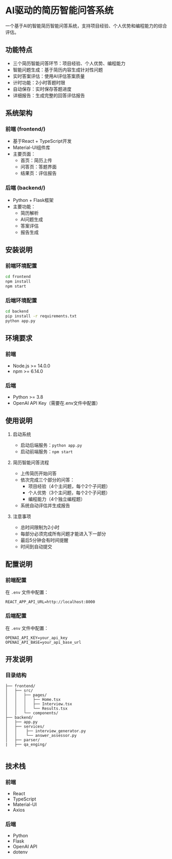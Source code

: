 # AI驱动的简历智能问答系统

一个基于AI的智能简历智能问答系统，支持项目经验、个人优势和编程能力的综合评估。

## 功能特点

- 三个简历智能问答环节：项目经验、个人优势、编程能力
- 智能问题生成：基于简历内容生成针对性问题
- 实时答案评估：使用AI评估答案质量
- 计时功能：2小时答题时限
- 自动保存：实时保存答题进度
- 详细报告：生成完整的回答评估报告

## 系统架构

### 前端 (frontend/)
- 基于React + TypeScript开发
- Material-UI组件库
- 主要页面：
  - 首页：简历上传
  - 问答页：答题界面
  - 结果页：评估报告

### 后端 (backend/)
- Python + Flask框架
- 主要功能：
  - 简历解析
  - AI问题生成
  - 答案评估
  - 报告生成

## 安装说明

### 前端环境配置
```bash
cd frontend
npm install
npm start
```

### 后端环境配置
```bash
cd backend
pip install -r requirements.txt
python app.py
```

## 环境要求

### 前端
- Node.js >= 14.0.0
- npm >= 6.14.0

### 后端
- Python >= 3.8
- OpenAI API Key（需要在.env文件中配置）

## 使用说明

1. 启动系统
   - 启动后端服务：`python app.py`
   - 启动前端服务：`npm start`

2. 简历智能问答流程
   - 上传简历开始问答
   - 依次完成三个部分的问答：
     - 项目经验（4个主问题，每个2个子问题）
     - 个人优势（3个主问题，每个2个子问题）
     - 编程能力（4个独立编程题）
   - 系统自动评估并生成报告

3. 注意事项
   - 总时间限制为2小时
   - 每部分必须完成所有问题才能进入下一部分
   - 最后5分钟会有时间提醒
   - 时间到自动提交

## 配置说明

### 前端配置
在 `.env` 文件中配置：
```
REACT_APP_API_URL=http://localhost:8000
```

### 后端配置
在 `.env` 文件中配置：
```
OPENAI_API_KEY=your_api_key
OPENAI_API_BASE=your_api_base_url
```

## 开发说明

### 目录结构
```
├── frontend/
│   ├── src/
│   │   ├── pages/
│   │   │   ├── Home.tsx
│   │   │   ├── Interview.tsx
│   │   │   └── Results.tsx
│   │   └── components/
├── backend/
│   ├── app.py
│   ├── services/
│   │    ├── interview_generator.py
│   │    └── answer_assessor.py
│   ├── parser/
|   ├── qa_enging/


```

## 技术栈

### 前端
- React
- TypeScript
- Material-UI
- Axios

### 后端
- Python
- Flask
- OpenAI API
- dotenv 
